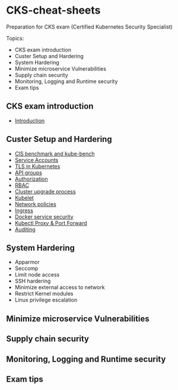 # CKS-cheat-sheets
Preparation for CKS exam (Certified Kubernetes Security Specialist)

Topics:

* CKS exam introduction
* Custer Setup and Hardering
* System Hardering
* Minimize microservice Vulnerabilities
* Supply chain security
* Monitoring, Logging and Runtime security
* Exam tips

## CKS exam introduction

 - [Introduction](cluster_setup/introduction.md)

## Custer Setup and Hardering

 - [CIS benchmark and kube-bench](cluster_setup/kube-bench.md)
 - [Service Accounts](cluster_setup/sa.md)
 - [TLS in Kubernetes](cluster_setup/TLS.md)
 - [API groups](cluster_setup/apigroups.md)
 - [Authorization](cluster_setup/autorisation.md)
 - [RBAC](cluster_setup/rbac.md)
 - [Cluster upgrade process](cluster_setup/upgrade.md)
 - [Kubelet](cluster_setup/Kubelet.md)
 - [Network policies](cluster_setup/NetworkPolicy.md)
 - [Ingress](cluster_setup/ingress.md.md)
 - [Docker service security](cluster_setup/docker-service.md)
 - [Kubectl Proxy & Port Forward](cluster_setup/kubectl-forward.md)
 - [Auditing](cluster_setup/auditing.md)

## System Hardering

 - Apparmor
 - Seccomp
 - Limit node access
 - SSH hardering
 - Minimize external access to network
 - Restrict Kernel modules
 - Linux privilege escalation



## Minimize microservice Vulnerabilities

## Supply chain security

## Monitoring, Logging and Runtime security

## Exam tips



